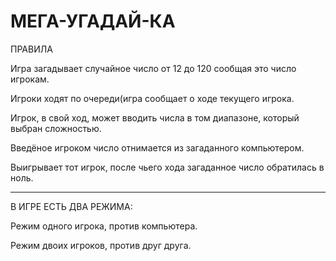 # МЕГА-УГАДАЙ-КА

ПРАВИЛА

Игра загадывает случайное число от 12 до 120 сообщая это число игрокам.

Игроки ходят по очереди(игра сообщает о ходе текущего игрока.

Игрок, в свой ход, может вводить числа в том диапазоне, который выбран сложностью.

Введёное игроком число отнимается из загаданного компьютером.

Выигрывает тот игрок, после чьего хода загаданное число обратилась в ноль.

---------------------------------------------------------------------------

В ИГРЕ ЕСТЬ ДВА РЕЖИМА:

Режим одного игрока, против компьютера.

Режим двоих игроков, против друг друга.
